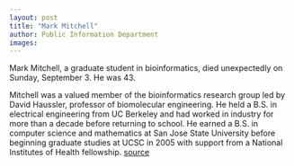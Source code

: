 ```yaml
---
layout: post
title: "Mark Mitchell"
author: Public Information Department
images:
---
```


Mark Mitchell, a graduate student in bioinformatics, died unexpectedly on Sunday, September 3. He was 43.

Mitchell was a valued member of the bioinformatics research group led by David Haussler, professor of biomolecular engineering. He held a B.S. in electrical engineering from UC Berkeley and had worked in industry for more than a decade before returning to school. He earned a B.S. in computer science and mathematics at San Jose State University before beginning graduate studies at UCSC in 2005 with support from a National Institutes of Health fellowship.
[source](http://www1.ucsc.edu/currents/06-07/09-11/mitchell.asp "Permalink to mitchell")
